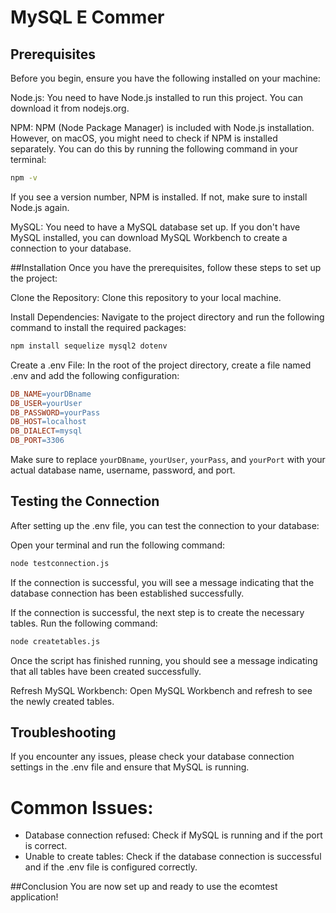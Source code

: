 # MySQL E Commer
## Prerequisites
Before you begin, ensure you have the following installed on your machine:

Node.js: You need to have Node.js installed to run this project. You can download it from nodejs.org.

NPM: NPM (Node Package Manager) is included with Node.js installation. However, on macOS, you might need to check if NPM is installed separately. You can do this by running the following command in your terminal:

```bash
npm -v
```
If you see a version number, NPM is installed. If not, make sure to install Node.js again.

MySQL: You need to have a MySQL database set up. If you don't have MySQL installed, you can download MySQL Workbench to create a connection to your database.

##Installation
Once you have the prerequisites, follow these steps to set up the project:

Clone the Repository: Clone this repository to your local machine.

Install Dependencies: Navigate to the project directory and run the following command to install the required packages:

```bash
npm install sequelize mysql2 dotenv
```
Create a .env File: In the root of the project directory, create a file named .env and add the following configuration:

```makefile
DB_NAME=yourDBname
DB_USER=yourUser
DB_PASSWORD=yourPass
DB_HOST=localhost
DB_DIALECT=mysql
DB_PORT=3306
```
Make sure to replace `yourDBname`, `yourUser`, `yourPass`, and `yourPort` with your actual database name, username, password, and port.

## Testing the Connection
After setting up the .env file, you can test the connection to your database:

Open your terminal and run the following command:

```bash
node testconnection.js
```
If the connection is successful, you will see a message indicating that the database connection has been established successfully.

If the connection is successful, the next step is to create the necessary tables. Run the following command:

```bash
node createtables.js
```
Once the script has finished running, you should see a message indicating that all tables have been created successfully.

Refresh MySQL Workbench: Open MySQL Workbench and refresh to see the newly created tables.

## Troubleshooting
If you encounter any issues, please check your database connection settings in the .env file and ensure that MySQL is running.

# Common Issues:

* Database connection refused: Check if MySQL is running and if the port is correct.
* Unable to create tables: Check if the database connection is successful and if the .env file is configured correctly.

##Conclusion
You are now set up and ready to use the ecomtest application!
